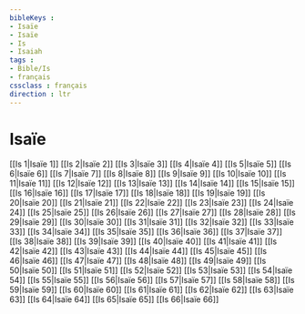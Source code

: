 ```yaml
---
bibleKeys : 
- Isaïe
- Isaïe
- Is
- Isaiah
tags : 
- Bible/Is
- français
cssclass : français
direction : ltr
---
```


# Isaïe

[[Is 1|Isaïe 1]]
[[Is 2|Isaïe 2]]
[[Is 3|Isaïe 3]]
[[Is 4|Isaïe 4]]
[[Is 5|Isaïe 5]]
[[Is 6|Isaïe 6]]
[[Is 7|Isaïe 7]]
[[Is 8|Isaïe 8]]
[[Is 9|Isaïe 9]]
[[Is 10|Isaïe 10]]
[[Is 11|Isaïe 11]]
[[Is 12|Isaïe 12]]
[[Is 13|Isaïe 13]]
[[Is 14|Isaïe 14]]
[[Is 15|Isaïe 15]]
[[Is 16|Isaïe 16]]
[[Is 17|Isaïe 17]]
[[Is 18|Isaïe 18]]
[[Is 19|Isaïe 19]]
[[Is 20|Isaïe 20]]
[[Is 21|Isaïe 21]]
[[Is 22|Isaïe 22]]
[[Is 23|Isaïe 23]]
[[Is 24|Isaïe 24]]
[[Is 25|Isaïe 25]]
[[Is 26|Isaïe 26]]
[[Is 27|Isaïe 27]]
[[Is 28|Isaïe 28]]
[[Is 29|Isaïe 29]]
[[Is 30|Isaïe 30]]
[[Is 31|Isaïe 31]]
[[Is 32|Isaïe 32]]
[[Is 33|Isaïe 33]]
[[Is 34|Isaïe 34]]
[[Is 35|Isaïe 35]]
[[Is 36|Isaïe 36]]
[[Is 37|Isaïe 37]]
[[Is 38|Isaïe 38]]
[[Is 39|Isaïe 39]]
[[Is 40|Isaïe 40]]
[[Is 41|Isaïe 41]]
[[Is 42|Isaïe 42]]
[[Is 43|Isaïe 43]]
[[Is 44|Isaïe 44]]
[[Is 45|Isaïe 45]]
[[Is 46|Isaïe 46]]
[[Is 47|Isaïe 47]]
[[Is 48|Isaïe 48]]
[[Is 49|Isaïe 49]]
[[Is 50|Isaïe 50]]
[[Is 51|Isaïe 51]]
[[Is 52|Isaïe 52]]
[[Is 53|Isaïe 53]]
[[Is 54|Isaïe 54]]
[[Is 55|Isaïe 55]]
[[Is 56|Isaïe 56]]
[[Is 57|Isaïe 57]]
[[Is 58|Isaïe 58]]
[[Is 59|Isaïe 59]]
[[Is 60|Isaïe 60]]
[[Is 61|Isaïe 61]]
[[Is 62|Isaïe 62]]
[[Is 63|Isaïe 63]]
[[Is 64|Isaïe 64]]
[[Is 65|Isaïe 65]]
[[Is 66|Isaïe 66]]
